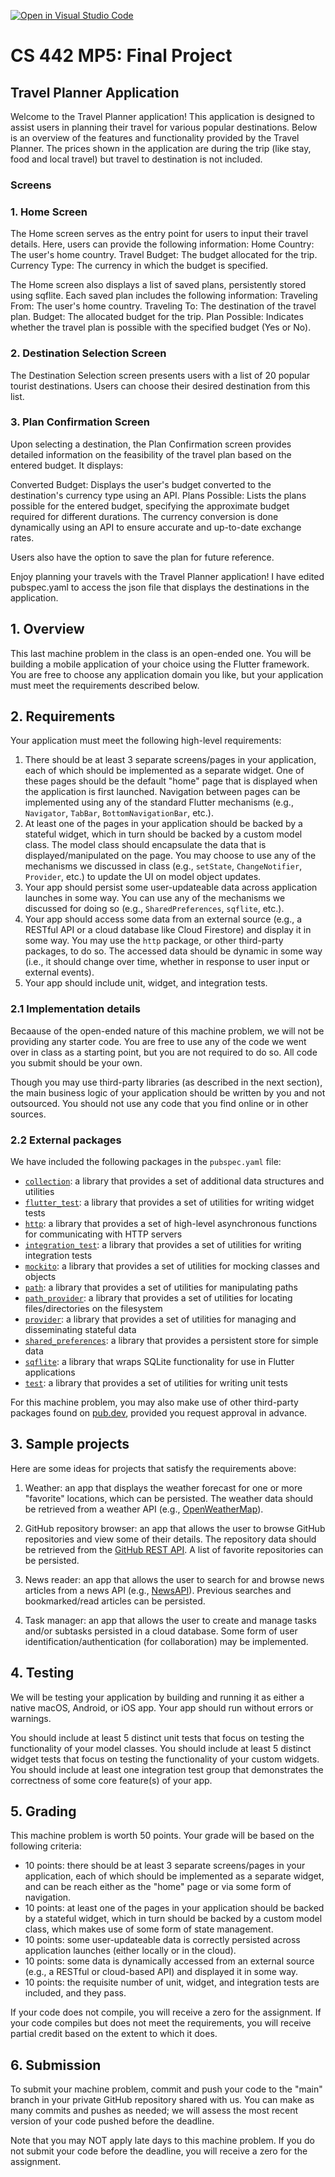 [![Open in Visual Studio Code](https://classroom.github.com/assets/open-in-vscode-718a45dd9cf7e7f842a935f5ebbe5719a5e09af4491e668f4dbf3b35d5cca122.svg)](https://classroom.github.com/online_ide?assignment_repo_id=13053171&assignment_repo_type=AssignmentRepo)
# CS 442 MP5: Final Project

## Travel Planner Application
Welcome to the Travel Planner application! This application is designed to assist users in planning their travel for various popular destinations. Below is an overview of the features and functionality provided by the Travel Planner. The prices shown in the application are during the trip (like stay, food and local travel) but travel to destination is not included.

### Screens
### 1. Home Screen
The Home screen serves as the entry point for users to input their travel details. Here, users can provide the following information:
Home Country: The user's home country.
Travel Budget: The budget allocated for the trip.
Currency Type: The currency in which the budget is specified.

The Home screen also displays a list of saved plans, persistently stored using sqflite. Each saved plan includes the following information:
Traveling From: The user's home country.
Traveling To: The destination of the travel plan.
Budget: The allocated budget for the trip.
Plan Possible: Indicates whether the travel plan is possible with the specified budget (Yes or No).

### 2. Destination Selection Screen
The Destination Selection screen presents users with a list of 20 popular tourist destinations. Users can choose their desired destination from this list.

### 3. Plan Confirmation Screen
Upon selecting a destination, the Plan Confirmation screen provides detailed information on the feasibility of the travel plan based on the entered budget. It displays:

Converted Budget: Displays the user's budget converted to the destination's currency type using an API.
Plans Possible: Lists the plans possible for the entered budget, specifying the approximate budget required for different durations.
The currency conversion is done dynamically using an API to ensure accurate and up-to-date exchange rates.

Users also have the option to save the plan for future reference.

Enjoy planning your travels with the Travel Planner application!
I have edited pubspec.yaml to access the json file that displays the destinations in the application.

## 1. Overview

This last machine problem in the class is an open-ended one. You will be building a mobile application of your choice using the Flutter framework. You are free to choose any application domain you like, but your application must meet the requirements described below.

## 2. Requirements

Your application must meet the following high-level requirements:

1. There should be at least 3 separate screens/pages in your application, each of which should be implemented as a separate widget. One of these pages should be the default "home" page that is displayed when the application is first launched. Navigation between pages can be implemented using any of the standard Flutter mechanisms (e.g., `Navigator`, `TabBar`, `BottomNavigationBar`, etc.).
2. At least one of the pages in your application should be backed by a stateful widget, which in turn should be backed by a custom model class. The model class should encapsulate the data that is displayed/manipulated on the page. You may choose to use any of the mechanisms we discussed in class (e.g., `setState`, `ChangeNotifier`, `Provider`, etc.) to update the UI on model object updates.
3. Your app should persist some user-updateable data across application launches in some way. You can use any of the mechanisms we discussed for doing so (e.g., `SharedPreferences`, `sqflite`, etc.).
4. Your app should access some data from an external source (e.g., a RESTful API or a cloud database like Cloud Firestore) and display it in some way. You may use the `http` package, or other third-party packages, to do so. The accessed data should be dynamic in some way (i.e., it should change over time, whether in response to user input or external events).
5. Your app should include unit, widget, and integration tests.

### 2.1 Implementation details

Becaause of the open-ended nature of this machine problem, we will not be providing any starter code. You are free to use any of the code we went over in class as a starting point, but you are not required to do so. All code you submit should be your own.

Though you may use third-party libraries (as described in the next section), the main business logic of your application should be written by you and not outsourced. You should not use any code that you find online or in other sources.

### 2.2 External packages

We have included the following packages in the `pubspec.yaml` file:

- [`collection`](https://pub.dev/packages/collection): a library that provides a set of additional data structures and utilities
- [`flutter_test`](https://pub.dev/packages/flutter_test): a library that provides a set of utilities for writing widget tests
- [`http`](https://pub.dev/packages/http): a library that provides a set of high-level asynchronous functions for communicating with HTTP servers
- [`integration_test`](https://pub.dev/packages/integration_test): a library that provides a set of utilities for writing integration tests
- [`mockito`](https://pub.dev/packages/mockito): a library that provides a set of utilities for mocking classes and objects
- [`path`](https://pub.dev/packages/path): a library that provides a set of utilities for manipulating paths
- [`path_provider`](https://pub.dev/packages/path_provider): a library that provides a set of utilities for locating files/directories on the filesystem
- [`provider`](https://pub.dev/packages/provider): a library that provides a set of utilities for managing and disseminating stateful data
- [`shared_preferences`](https://pub.dev/packages/shared_preferences): a library that provides a persistent store for simple data
- [`sqflite`](https://pub.dev/packages/sqflite): a library that wraps SQLite functionality for use in Flutter applications
- [`test`](https://pub.dev/packages/test): a library that provides a set of utilities for writing unit tests

For this machine problem, you may also make use of other third-party packages found on [pub.dev](https://pub.dev/), provided you request approval in advance.

## 3. Sample projects

Here are some ideas for projects that satisfy the requirements above:

1. Weather: an app that displays the weather forecast for one or more "favorite" locations, which can be persisted. The weather data should be retrieved from a weather API (e.g., [OpenWeatherMap](https://openweathermap.org/api)).

2. GitHub repository browser: an app that allows the user to browse GitHub repositories and view some of their details. The repository data should be retrieved from the [GitHub REST API](https://docs.github.com/en/rest). A list of favorite repositories can be persisted.

3. News reader: an app that allows the user to search for and browse news articles from a news API (e.g., [NewsAPI](https://newsapi.org/)). Previous searches and bookmarked/read articles can be persisted.

4. Task manager: an app that allows the user to create and manage tasks and/or subtasks persisted in a cloud database. Some form of user identification/authentication (for collaboration) may be implemented.

## 4. Testing

We will be testing your application by building and running it as either a native macOS, Android, or iOS app. Your app should run without errors or warnings.

You should include at least 5 distinct unit tests that focus on testing the functionality of your model classes. You should include at least 5 distinct widget tests that focus on testing the functionality of your custom widgets. 
You should include at least one integration test group that demonstrates the correctness of some core feature(s) of your app.

## 5. Grading

This machine problem is worth 50 points. Your grade will be based on the following criteria:

- 10 points: there should be at least 3 separate screens/pages in your application, each of which should be implemented as a separate widget, and can be reach either as the "home" page or via some form of navigation.
- 10 points: at least one of the pages in your application should be backed by a stateful widget, which in turn should be backed by a custom model class, which makes use of some form of state management.
- 10 points: some user-updateable data is correctly persisted across application launches (either locally or in the cloud).
- 10 points: some data is dynamically accessed from an external source (e.g., a RESTful or cloud-based API) and displayed it in some way.
- 10 points: the requisite number of unit, widget, and integration tests are included, and they pass.

If your code does not compile, you will receive a zero for the assignment. If your code compiles but does not meet the requirements, you will receive partial credit based on the extent to which it does.

## 6. Submission

To submit your machine problem, commit and push your code to the "main" branch in your private GitHub repository shared with us. You can make as many commits and pushes as needed; we will assess the most recent version of your code pushed before the deadline.

Note that you may NOT apply late days to this machine problem. If you do not submit your code before the deadline, you will receive a zero for the assignment.
